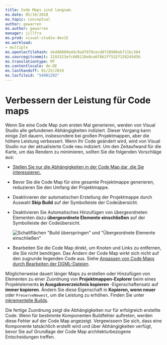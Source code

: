 ```yaml
---
title: Code Maps sind langsam.
ms.date: 05/16/2018
ms.topic: conceptual
author: gewarren
ms.author: gewarren
manager: jillfra
ms.prod: visual-studio-dev15
ms.workload:
- multiple
ms.openlocfilehash: ebdd8809ed4c9ad7079cecd8f28986eb711bc304
ms.sourcegitcommit: 2193323efc608118e0ce6f6b2ff532f158245d56
ms.translationtype: MT
ms.contentlocale: de-DE
ms.lasthandoff: 01/25/2019
ms.locfileid: "54981292"
---
```

# <a name="improve-performance-for-code-maps"></a>Verbessern der Leistung für Code maps

Wenn Sie eine Code Map zum ersten Mal generieren, werden von Visual Studio alle gefundenen Abhängigkeiten indiziert. Dieser Vorgang kann einige Zeit dauern, insbesondere bei großen Projektmappen, aber die höhere Leistung verbessert. Wenn Ihr Code geändert wird, wird von Visual Studio nur der aktualisierte Code neu indiziert. Um den Zeitaufwand für die Karte, um das Rendern zu minimieren, sollten Sie die folgenden Vorschläge aus:

- [Stellen Sie nur die Abhängigkeiten in der Code Map dar, die Sie interessieren.](#create-a-code-map-to-see-specific-dependencies)

- Bevor Sie die Code Map für eine gesamte Projektmappe generieren, reduzieren Sie den Umfang der Projektmappe.

- Deaktivieren der automatischen Erstellung der Projektmappe durch Auswahl **Skip Build** auf der Symbolleiste der Codeübersicht.

- Deaktivieren Sie Automatisches Hinzufügen von übergeordneten Elementen dazu **übergeordnete Elemente einschließen** auf der Symbolleiste der Codeübersicht.

   ![Schaltflächen "Build überspringen" und "Übergeordnete Elemente einschließen"](../modeling/media/codemapsfilterskipbuildicons.png)

- Bearbeiten Sie die Code Map direkt, um Knoten und Links zu entfernen, die Sie nicht benötigen. Das Ändern der Code Map wirkt sich nicht auf den zugrunde liegenden Code aus. Siehe [Anpassen von Code Maps durch Bearbeiten der DGML-Dateien](../modeling/customize-code-maps-by-editing-the-dgml-files.md).

Möglicherweise dauert länger Maps zu erstellen oder Hinzufügen von Elementen zu einer Zuordnung von **Projektmappen-Explorer** beim eines Projektelements **in Ausgabeverzeichnis kopieren** -Eigenschaftensatz auf **immer kopieren**. Ändern Sie diese Eigenschaft in **Kopieren, wenn neuer** oder `PreserveNewest`, um die Leistung zu erhöhen. Finden Sie unter [inkrementelle Builds](../msbuild/incremental-builds.md).

Die fertige Zuordnung zeigt die Abhängigkeiten nur für erfolgreich erstellte Code. Wenn für bestimmte Komponenten Buildfehler auftreten, werden diese Fehler auf der Code Map angezeigt. Vergewissern Sie sich, dass eine Komponente tatsächlich erstellt wird und über Abhängigkeiten verfügt, bevor Sie auf Grundlage der Code Map architekturbezogene Entscheidungen treffen.